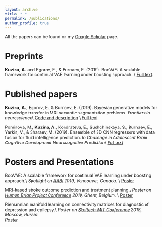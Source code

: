 ```yaml
---
layout: archive
title: " "
permalink: /publications/
author_profile: true
---
```


All the papers can be found on my  <a href="https://scholar.google.com/citations?user=IMoc7ioAAAAJ&hl=en"> Google Scholar</a> page.


Preprints
======
**Kuzina, A.** and Egorov, E., & Burnaev, E. (2019). BooVAE: A scalable framework for continual VAE learning under boosting approach. \\
[Full text](https://arxiv.org/abs/1908.11853).



Published papers
======
**Kuzina, A.**, Egorov, E., & Burnaev, E. (2019). 
Bayesian generative models for knowledge transfer in MRI semantic segmentation problems. 
*Frontiers in neuroscience*\\
[Code and description](https://akuzina.github.io/DWP/) \\
[Full text](https://www.frontiersin.org/articles/10.3389/fnins.2019.00844/full)

Pominova, M., **Kuzina, A.**, Kondrateva, E., Sushchinskaya, S., Burnaev, E., Yarkin, V., & Sharaev, M. (2019). Ensemble of 3D CNN regressors with data fusion for fluid intelligence prediction. 
*In Challenge in Adolescent Brain Cognitive Development Neurocognitive Prediction*\\
[Full text](https://link.springer.com/chapter/10.1007/978-3-030-31901-4_19)


Posters and Presentations
======
BooVAE: A scalable framework for continual VAE learning under boosting approach.\\
*Spotlight on [AABI](http://approximateinference.org/) 2019, Vancouver, Canada.* \\
[Poster](https://akuzina.github.io/files/Boo_AABI_Poster.pdf)



MRI-based stroke outcome prediction and treatment planning.\\
*Poster on [Human Brian Project Conference](https://education.humanbrainproject.eu/web/3rd-hbp-student-conference) 2019, Ghent, Belgium.* \\
 [Poster](https://akuzina.github.io/files/HBP_Poster.pdf)


Riemannian manifold learning on connectivity matrices for diagnostic of depression and epilepsy.\\
*Poster on [Skoltech-MIT Conference](https://www.skoltech.ru/en/2018/10/mit-skoltech-conference-collaborative-solutions-for-next-generation-education-science-and-technology-2/) 2018, Moscow, Russia.\
 [Poster](https://akuzina.github.io/files/Sk_MIT_Poster.pdf)*
